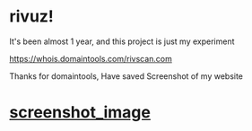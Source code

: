 # rivuz!

It's been almost 1 year, and this project is just my experiment


https://whois.domaintools.com/rivscan.com

Thanks for domaintools, Have saved Screenshot of my website

# [screenshot_image](https://user-images.githubusercontent.com/93989786/213328483-772664b3-103d-4bb6-b0a0-6345ddd7e7b7.jpg)
